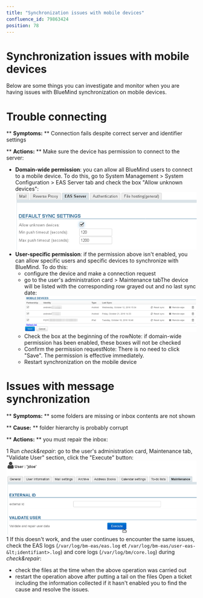 ```yaml
---
title: "Synchronization issues with mobile devices"
confluence_id: 79863424
position: 78
---
```

# Synchronization issues with mobile devices


Below are some things you can investigate and monitor when you are having issues with BlueMind synchronization on mobile devices.

# Trouble connecting

** **Symptoms:** ** Connection fails despite correct server and identifier settings

** **Actions:** ** Make sure the device has permission to connect to the server:

- **Domain-wide permission**: you can allow all BlueMind users to connect to a mobile device. To do this, go to System Management > System Configuration > EAS Server tab and check the box "Allow unknown devices": ![](../../attachments/79862815/79862825.png)
- **User-specific permission**: if the permission above isn't enabled, you can allow specific users and specific devices to synchronize with BlueMind. To do this:
  - configure the device and make a connection request
  - go to the user's administration card > Maintenance tabThe device will be listed with the corresponding row grayed out and no last sync date: ![](../../attachments/79863424/79863428.png)
  - Check the box at the beginning of the rowNote: if domain-wide permission has been enabled, these boxes will not be checked
  - Confirm the permission requestNote: There is no need to click "Save". The permission is effective immediately.
  - Restart synchronization on the mobile device


# Issues with message synchronization

** **Symptoms:** ** some folders are missing or inbox contents are not shown

** **Cause:** ** folder hierarchy is probably corrupt

** **Actions:** ** you must repair the inbox:

1 Run *check&repair*: go to the user's administration card, Maintenance tab, "Validate User" section, click the "Execute" button: ![](../../attachments/79863424/79863426.png)
1 If this doesn't work, and the user continues to encounter the same issues, check the EAS logs (`/var/log/bm-eas/eas.log` et `/var/log/bm-eas/user-eas-&lt;identifiant>.log`) and core logs (`/var/log/bm/core.log`) during *check&repair*:
  - check the files at the time when the above operation was carried out
  - restart the operation above after putting a tail on the files
Open a ticket including the information collected if it hasn't enabled you to find the cause and resolve the issues.

